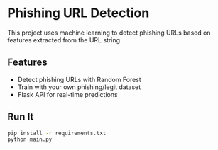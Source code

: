 # Phishing URL Detection

This project uses machine learning to detect phishing URLs based on features extracted from the URL string.

## Features
- Detect phishing URLs with Random Forest
- Train with your own phishing/legit dataset
- Flask API for real-time predictions

## Run It

```bash
pip install -r requirements.txt
python main.py
